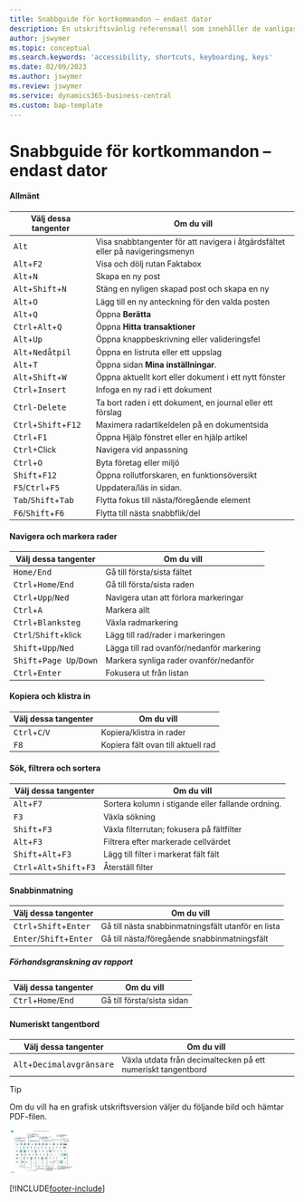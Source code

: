 ```yaml
---
title: Snabbguide för kortkommandon – endast dator
description: En utskriftsvänlig referensmall som innehåller de vanligaste kortkommandona endast för datoranvändare.
author: jswymer
ms.topic: conceptual
ms.search.keywords: 'accessibility, shortcuts, keyboarding, keys'
ms.date: 02/09/2023
ms.author: jswymer
ms.review: jswymer
ms.service: dynamics365-business-central
ms.custom: bap-template
---
```


# <a name="keyboard-quick-reference---pc-only"></a><a name="keyboard-quick-reference---pc-only"></a>Snabbguide för kortkommandon – endast dator

#### <a name="general"></a><a name="general"></a>Allmänt

|Välj dessa tangenter|Om du vill|  
|-|-|
|<kbd>Alt</kbd>|Visa snabbtangenter för att navigera i åtgärdsfältet eller på navigeringsmenyn|
|<kbd>Alt</kbd>+<kbd>F2</kbd>|Visa och dölj rutan Faktabox|
|<kbd>Alt</kbd>+<kbd>N</kbd>|Skapa en ny post|
|<kbd>Alt</kbd>+<kbd>Shift</kbd>+<kbd>N</kbd>|Stäng en nyligen skapad post och skapa en ny|
|<kbd>Alt</kbd>+<kbd>O</kbd>|Lägg till en ny anteckning för den valda posten|
|<kbd>Alt</kbd>+<kbd>Q</kbd>|Öppna **Berätta**|
|<kbd>Ctrl</kbd>+<kbd>Alt</kbd>+<kbd>Q</kbd>|Öppna **Hitta transaktioner**|
|<kbd>Alt</kbd>+<kbd>Up</kbd>|Öppna knappbeskrivning eller valideringsfel|
|<kbd>Alt</kbd>+<kbd>Nedåtpil</kbd>|Öppna en listruta eller ett uppslag|
|<kbd>Alt</kbd>+<kbd>T</kbd>|Öppna sidan **Mina inställningar**.|
|<kbd>Alt</kbd>+<kbd>Shift</kbd>+<kbd>W</kbd>|Öppna aktuellt kort eller dokument i ett nytt fönster|
|<kbd>Ctrl</kbd>+<kbd>Insert</kbd>|Infoga en ny rad i ett dokument|
|<kbd>Ctrl</kbd>-<kbd>Delete</kbd>|Ta bort raden i ett dokument, en journal eller ett förslag|
|<kbd>Ctrl</kbd>+<kbd>Shift</kbd>+<kbd>F12</kbd>|Maximera radartikeldelen på en dokumentsida|
|<kbd>Ctrl</kbd>+<kbd>F1</kbd>|Öppna Hjälp fönstret eller en hjälp artikel|
|<kbd>Ctrl</kbd>+Click|Navigera vid anpassning|
|<kbd>Ctrl</kbd>+<kbd>O</kbd>|Byta företag eller miljö|
|<kbd>Shift</kbd>+<kbd>F12</kbd>|Öppna rollutforskaren, en funktionsöversikt|
|<kbd>F5</kbd>/<kbd>Ctrl</kbd>+<kbd>F5</kbd>|Uppdatera/läs in sidan.|
|<kbd>Tab</kbd>/<kbd>Shift</kbd>+<kbd>Tab</kbd>|Flytta fokus till nästa/föregående element|
|<kbd>F6</kbd>/<kbd>Shift</kbd>+<kbd>F6</kbd>|Flytta till nästa snabbflik/del|

#### <a name="navigate--select-rows"></a><a name="navigate--select-rows"></a>Navigera och markera rader

|Välj dessa tangenter|Om du vill|
|-|-|
|<kbd>Home/End|Gå till första/sista fältet|
|<kbd>Ctrl</kbd>+<kbd>Home</kbd>/<kbd>End</kbd>|Gå till första/sista raden|
|<kbd>Ctrl</kbd>+<kbd>Upp</kbd>/<kbd>Ned</kbd>|Navigera utan att förlora markeringar|
|<kbd>Ctrl</kbd>+<kbd>A</kbd>|Markera allt|
|<kbd>Ctrl</kbd>+<kbd>Blanksteg</kbd>|Växla radmarkering|
|<kbd>Ctrl</kbd>/<kbd>Shift</kbd>+klick|Lägg till rad/rader i markeringen|
|<kbd>Shift</kbd>+<kbd>Upp</kbd>/<kbd>Ned</kbd>|Lägga till rad ovanför/nedanför markering|
|<kbd>Shift</kbd>+<kbd>Page Up</kbd>/<kbd>Down</kbd>|Markera synliga rader ovanför/nedanför|
|<kbd>Ctrl</kbd>+<kbd>Enter</kbd>|Fokusera ut från listan|

#### <a name="copy--paste"></a><a name="copy--paste"></a>Kopiera och klistra in

|Välj dessa tangenter|Om du vill|
|-|-|
|<kbd>Ctrl</kbd>+<kbd>C</kbd>/<kbd>V</kbd>|Kopiera/klistra in rader|
|<kbd>F8</kbd>|Kopiera fält ovan till aktuell rad|

#### <a name="search-filter--sort"></a><a name="search-filter--sort"></a>Sök, filtrera och sortera

|Välj dessa tangenter|Om du vill|
|-|-|
|<kbd>Alt</kbd>+<kbd>F7</kbd>|Sortera kolumn i stigande eller fallande ordning.|
|<kbd>F3</kbd>|Växla sökning|
|<kbd>Shift</kbd>+<kbd>F3</kbd>|Växla filterrutan; fokusera på fältfilter|
|<kbd>Alt</kbd>+<kbd>F3</kbd>|Filtrera efter markerade cellvärdet|
|<kbd>Shift</kbd>+<kbd>Alt</kbd>+<kbd>F3</kbd>|Lägg till filter i markerat fält fält|
|<kbd>Ctrl</kbd>+<kbd>Alt</kbd>+<kbd>Shift</kbd>+<kbd>F3</kbd>|Återställ filter|

#### <a name="quick-entry"></a><a name="quick-entry"></a>Snabbinmatning

|Välj dessa tangenter|Om du vill|
|-|-|
|<kbd>Ctrl</kbd>+<kbd>Shift</kbd>+<kbd>Enter</kbd>|Gå till nästa snabbinmatningsfält utanför en lista|
|<kbd>Enter</kbd>/<kbd>Shift</kbd>+<kbd>Enter</kbd>|Gå till nästa/föregående snabbinmatningsfält|

##### <a name="report-preview"></a><a name="report-preview"></a>Förhandsgranskning av rapport

|Välj dessa tangenter|Om du vill|
|-|-|
|<kbd>Ctrl</kbd>+<kbd>Home</kbd>/<kbd>End</kbd>|Gå till första/sista sidan|

#### <a name="numeric-keypad"></a><a name="numeric-keypad"></a>Numeriskt tangentbord

|Välj dessa tangenter|Om du vill|  
|-|-|
|<kbd>Alt</kbd>+<kbd>Decimalavgränsare</kbd>|Växla utdata från decimaltecken på ett numeriskt tangentbord|

> [!TIP]
> Om du vill ha en grafisk utskriftsversion väljer du följande bild och hämtar PDF-filen.
>
> [![Ikon som öppnar en PDF-fil.](media/keyboard_shortcut_inline.png)](media/keyboard_shortcuts.pdf)


[!INCLUDE[footer-include](includes/footer-banner.md)]

